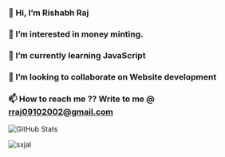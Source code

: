 ### 👋 Hi, I’m Rishabh Raj
### 👀 I’m interested in money minting.
### 🌱 I’m currently learning JavaScript
### 💞️ I’m looking to collaborate on Website development
### 📫 How to reach me ?? Write to me @ rraj09102002@gmail.com

<!---
aerraj/aerraj is a ✨ special ✨ repository because its `README.md` (this file) appears on your GitHub profile.
You can click the Preview link to take a look at your changes.
--->




![GitHub Stats](https://github-readme-stats.vercel.app/api?username=aerraj&theme=highcontrast)


<p><img align="center" src="https://github-readme-stats.vercel.app/api/top-langs?username=aerraj&show_icons=true&locale=en&layout=compact" alt="sxjal" /></p>
